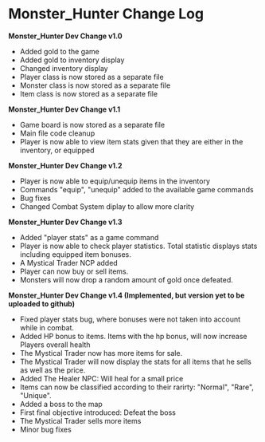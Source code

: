 # Monster_Hunter Change Log

**Monster_Hunter Dev Change v1.0** 

* Added gold to the game
* Added gold to inventory display
* Changed inventory display
* Player class is now stored as a separate file
* Monster class is now stored as a separate file
* Item class is now stored as a separate file

**Monster_Hunter Dev Change v1.1**

* Game board is now stored as a separate file
* Main file code cleanup
* Player is now able to view item stats given that they are either in the inventory, or equipped

**Monster_Hunter Dev Change v1.2**

* Player is now able to equip/unequip items in the inventory
* Commands "equip", "unequip" added to the available game commands
* Bug fixes
* Changed Combat System diplay to allow more clarity

**Monster_Hunter Dev Change v1.3**

* Added "player stats" as a game command
* Player is now able to check player statistics. Total statistic displays stats including equipped item bonuses. 
* A Mystical Trader NCP added
* Player can now buy or sell items.
* Monsters will now drop a random amount of gold once defeated.

**Monster_Hunter Dev Change v1.4 (Implemented, but version yet to be uploaded to github)**

* Fixed player stats bug, where bonuses were not taken into account while in combat.
* Added HP bonus to items. Items with the hp bonus, will now increase Players overall health
* The Mystical Trader now has more items for sale.
* The Mystical Trader will now display the stats for all items that he sells as well as the price.
* Added The Healer NPC: Will heal for a small price
* Items can now be classified according to their rarirty: "Normal", "Rare", "Unique".
* Added a boss to the map
* First final objective introduced: Defeat the boss
* The Mystical Trader sells more items
* Minor bug fixes
